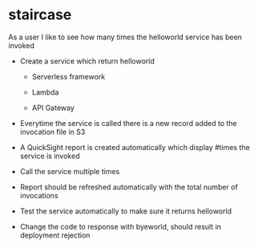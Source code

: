 # staircase

As a user I like to see how many times the helloworld service has been invoked 

* Create a service which return helloworld

  * Serverless framework

  * Lambda

  * API Gateway

* Everytime the service is called there is a new record added to the invocation file in S3

* A QuickSight report is created automatically which display #times the service is invoked 

* Call the service multiple times

* Report should be refreshed automatically with the total number of invocations

* Test the service automatically to make sure it returns helloworld

* Change the code to response with byeworld, should result in deployment rejection
